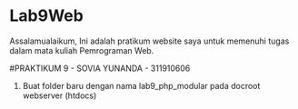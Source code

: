 # Lab9Web
Assalamualaikum, Ini adalah pratikum website saya untuk memenuhi tugas dalam mata kuliah Pemrograman Web.

#PRAKTIKUM 9 - SOVIA YUNANDA - 311910606

1. Buat folder baru dengan nama lab9_php_modular pada docroot webserver (htdocs)
    
